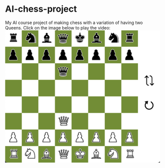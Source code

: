 # AI-chess-project
My AI course project of making chess with a variation of having two Queens.
Click on the image below to play the video:
[![Watch the video](https://github.com/hus-git1/AI-chess-project/blob/main/demopng.png)](https://drive.google.com/file/d/1Ir5rMIfUYzh3gPTxsiH56d0rSApV9021/view?usp=sharing)
